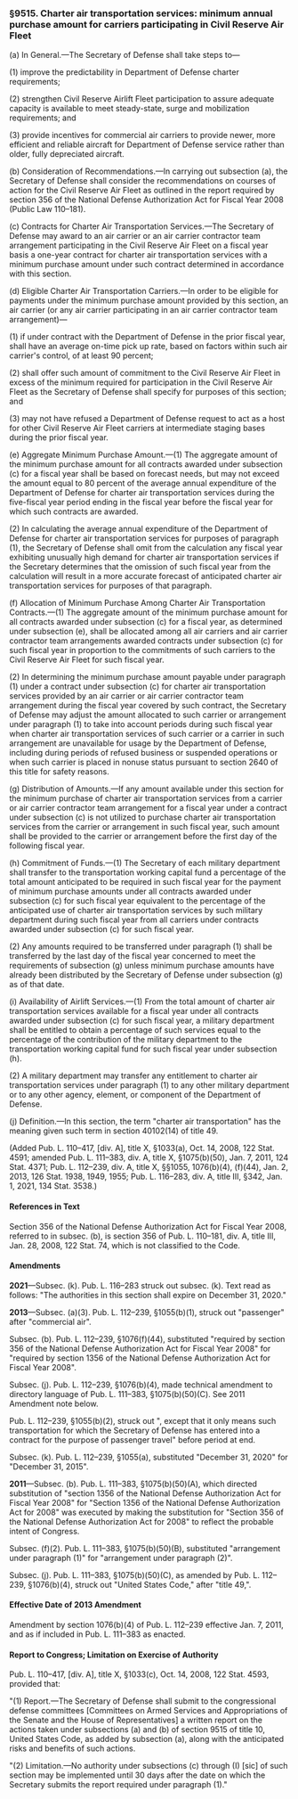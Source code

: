### §9515. Charter air transportation services: minimum annual purchase amount for carriers participating in Civil Reserve Air Fleet ###

(a) In General.—The Secretary of Defense shall take steps to—

(1) improve the predictability in Department of Defense charter requirements;

(2) strengthen Civil Reserve Airlift Fleet participation to assure adequate capacity is available to meet steady-state, surge and mobilization requirements; and

(3) provide incentives for commercial air carriers to provide newer, more efficient and reliable aircraft for Department of Defense service rather than older, fully depreciated aircraft.

(b) Consideration of Recommendations.—In carrying out subsection (a), the Secretary of Defense shall consider the recommendations on courses of action for the Civil Reserve Air Fleet as outlined in the report required by section 356 of the National Defense Authorization Act for Fiscal Year 2008 (Public Law 110–181).

(c) Contracts for Charter Air Transportation Services.—The Secretary of Defense may award to an air carrier or an air carrier contractor team arrangement participating in the Civil Reserve Air Fleet on a fiscal year basis a one-year contract for charter air transportation services with a minimum purchase amount under such contract determined in accordance with this section.

(d) Eligible Charter Air Transportation Carriers.—In order to be eligible for payments under the minimum purchase amount provided by this section, an air carrier (or any air carrier participating in an air carrier contractor team arrangement)—

(1) if under contract with the Department of Defense in the prior fiscal year, shall have an average on-time pick up rate, based on factors within such air carrier's control, of at least 90 percent;

(2) shall offer such amount of commitment to the Civil Reserve Air Fleet in excess of the minimum required for participation in the Civil Reserve Air Fleet as the Secretary of Defense shall specify for purposes of this section; and

(3) may not have refused a Department of Defense request to act as a host for other Civil Reserve Air Fleet carriers at intermediate staging bases during the prior fiscal year.

(e) Aggregate Minimum Purchase Amount.—(1) The aggregate amount of the minimum purchase amount for all contracts awarded under subsection (c) for a fiscal year shall be based on forecast needs, but may not exceed the amount equal to 80 percent of the average annual expenditure of the Department of Defense for charter air transportation services during the five-fiscal year period ending in the fiscal year before the fiscal year for which such contracts are awarded.

(2) In calculating the average annual expenditure of the Department of Defense for charter air transportation services for purposes of paragraph (1), the Secretary of Defense shall omit from the calculation any fiscal year exhibiting unusually high demand for charter air transportation services if the Secretary determines that the omission of such fiscal year from the calculation will result in a more accurate forecast of anticipated charter air transportation services for purposes of that paragraph.

(f) Allocation of Minimum Purchase Among Charter Air Transportation Contracts.—(1) The aggregate amount of the minimum purchase amount for all contracts awarded under subsection (c) for a fiscal year, as determined under subsection (e), shall be allocated among all air carriers and air carrier contractor team arrangements awarded contracts under subsection (c) for such fiscal year in proportion to the commitments of such carriers to the Civil Reserve Air Fleet for such fiscal year.

(2) In determining the minimum purchase amount payable under paragraph (1) under a contract under subsection (c) for charter air transportation services provided by an air carrier or air carrier contractor team arrangement during the fiscal year covered by such contract, the Secretary of Defense may adjust the amount allocated to such carrier or arrangement under paragraph (1) to take into account periods during such fiscal year when charter air transportation services of such carrier or a carrier in such arrangement are unavailable for usage by the Department of Defense, including during periods of refused business or suspended operations or when such carrier is placed in nonuse status pursuant to section 2640 of this title for safety reasons.

(g) Distribution of Amounts.—If any amount available under this section for the minimum purchase of charter air transportation services from a carrier or air carrier contractor team arrangement for a fiscal year under a contract under subsection (c) is not utilized to purchase charter air transportation services from the carrier or arrangement in such fiscal year, such amount shall be provided to the carrier or arrangement before the first day of the following fiscal year.

(h) Commitment of Funds.—(1) The Secretary of each military department shall transfer to the transportation working capital fund a percentage of the total amount anticipated to be required in such fiscal year for the payment of minimum purchase amounts under all contracts awarded under subsection (c) for such fiscal year equivalent to the percentage of the anticipated use of charter air transportation services by such military department during such fiscal year from all carriers under contracts awarded under subsection (c) for such fiscal year.

(2) Any amounts required to be transferred under paragraph (1) shall be transferred by the last day of the fiscal year concerned to meet the requirements of subsection (g) unless minimum purchase amounts have already been distributed by the Secretary of Defense under subsection (g) as of that date.

(i) Availability of Airlift Services.—(1) From the total amount of charter air transportation services available for a fiscal year under all contracts awarded under subsection (c) for such fiscal year, a military department shall be entitled to obtain a percentage of such services equal to the percentage of the contribution of the military department to the transportation working capital fund for such fiscal year under subsection (h).

(2) A military department may transfer any entitlement to charter air transportation services under paragraph (1) to any other military department or to any other agency, element, or component of the Department of Defense.

(j) Definition.—In this section, the term "charter air transportation" has the meaning given such term in section 40102(14) of title 49.

(Added Pub. L. 110–417, [div. A], title X, §1033(a), Oct. 14, 2008, 122 Stat. 4591; amended Pub. L. 111–383, div. A, title X, §1075(b)(50), Jan. 7, 2011, 124 Stat. 4371; Pub. L. 112–239, div. A, title X, §§1055, 1076(b)(4), (f)(44), Jan. 2, 2013, 126 Stat. 1938, 1949, 1955; Pub. L. 116–283, div. A, title III, §342, Jan. 1, 2021, 134 Stat. 3538.)

#### References in Text ####

Section 356 of the National Defense Authorization Act for Fiscal Year 2008, referred to in subsec. (b), is section 356 of Pub. L. 110–181, div. A, title III, Jan. 28, 2008, 122 Stat. 74, which is not classified to the Code.

#### Amendments ####

**2021**—Subsec. (k). Pub. L. 116–283 struck out subsec. (k). Text read as follows: "The authorities in this section shall expire on December 31, 2020."

**2013**—Subsec. (a)(3). Pub. L. 112–239, §1055(b)(1), struck out "passenger" after "commercial air".

Subsec. (b). Pub. L. 112–239, §1076(f)(44), substituted "required by section 356 of the National Defense Authorization Act for Fiscal Year 2008" for "required by section 1356 of the National Defense Authorization Act for Fiscal Year 2008".

Subsec. (j). Pub. L. 112–239, §1076(b)(4), made technical amendment to directory language of Pub. L. 111–383, §1075(b)(50)(C). See 2011 Amendment note below.

Pub. L. 112–239, §1055(b)(2), struck out ", except that it only means such transportation for which the Secretary of Defense has entered into a contract for the purpose of passenger travel" before period at end.

Subsec. (k). Pub. L. 112–239, §1055(a), substituted "December 31, 2020" for "December 31, 2015".

**2011**—Subsec. (b). Pub. L. 111–383, §1075(b)(50)(A), which directed substitution of "section 1356 of the National Defense Authorization Act for Fiscal Year 2008" for "Section 1356 of the National Defense Authorization Act for 2008" was executed by making the substitution for "Section 356 of the National Defense Authorization Act for 2008" to reflect the probable intent of Congress.

Subsec. (f)(2). Pub. L. 111–383, §1075(b)(50)(B), substituted "arrangement under paragraph (1)" for "arrangement under paragraph (2)".

Subsec. (j). Pub. L. 111–383, §1075(b)(50)(C), as amended by Pub. L. 112–239, §1076(b)(4), struck out "United States Code," after "title 49,".

#### Effective Date of 2013 Amendment ####

Amendment by section 1076(b)(4) of Pub. L. 112–239 effective Jan. 7, 2011, and as if included in Pub. L. 111–383 as enacted.

#### Report to Congress; Limitation on Exercise of Authority ####

Pub. L. 110–417, [div. A], title X, §1033(c), Oct. 14, 2008, 122 Stat. 4593, provided that:

"(1) Report.—The Secretary of Defense shall submit to the congressional defense committees [Committees on Armed Services and Appropriations of the Senate and the House of Representatives] a written report on the actions taken under subsections (a) and (b) of section 9515 of title 10, United States Code, as added by subsection (a), along with the anticipated risks and benefits of such actions.

"(2) Limitation.—No authority under subsections (c) through (I) [sic] of such section may be implemented until 30 days after the date on which the Secretary submits the report required under paragraph (1)."
